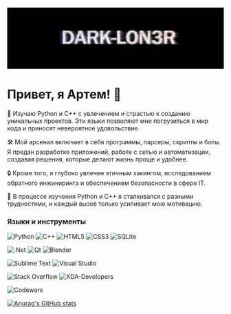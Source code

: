 ![Header](https://github.com/Dark-Lon3r/Dark-Lon3r/blob/main/assets/photo.png)

# Привет, я Артем! 👋

🚀 Изучаю Python и C++ с увлечением и страстью к созданию уникальных проектов. Эти языки позволяют мне погрузиться в мир кода и приносят невероятное удовольствие.

🛠️ Мой арсенал включает в себя программы, парсеры, скрипты и боты. Я предан разработке приложений, работе с сетью и автоматизации, создавая решения, которые делают жизнь проще и удобнее.

🔒 Кроме того, я глубоко увлечен этичным хакингом, исследованием обратного инжиниринга и обеспечением безопасности в сфере IT.

💪 В процессе изучения Python и C++ я сталкивался с разными трудностями, и каждый вызов только усиливает мою мотивацию.


### Языки и инструменты
![Python](https://img.shields.io/badge/python-3670A0?style=for-the-badge&logo=python&logoColor=ffdd54)
![C++](https://img.shields.io/badge/c++-%2300599C.svg?style=for-the-badge&logo=c%2B%2B&logoColor=white)
![HTML5](https://img.shields.io/badge/html5-%23E34F26.svg?style=for-the-badge&logo=html5&logoColor=white)
![CSS3](https://img.shields.io/badge/css3-%231572B6.svg?style=for-the-badge&logo=css3&logoColor=white)
![SQLite](https://img.shields.io/badge/sqlite-%2307405e.svg?style=for-the-badge&logo=sqlite&logoColor=white)

![.Net](https://img.shields.io/badge/.NET-5C2D91?style=for-the-badge&logo=.net&logoColor=white)
![Qt](https://img.shields.io/badge/Qt-%23217346.svg?style=for-the-badge&logo=Qt&logoColor=white)
![Blender](https://img.shields.io/badge/blender-%23F5792A.svg?style=for-the-badge&logo=blender&logoColor=white)

![Sublime Text](https://img.shields.io/badge/sublime_text-%23575757.svg?style=for-the-badge&logo=sublime-text&logoColor=important)
![Visual Studio](https://img.shields.io/badge/Visual%20Studio-5C2D91.svg?style=for-the-badge&logo=visual-studio&logoColor=white)

![Stack Overflow](https://img.shields.io/badge/-Stackoverflow-FE7A16?style=for-the-badge&logo=stack-overflow&logoColor=white)
![XDA-Developers](https://img.shields.io/badge/XDA--Developers-%23AC6E2F.svg?style=for-the-badge&logo=XDA-Developers&logoColor=white)

![Codewars](https://img.shields.io/badge/Codewars-B1361E?style=for-the-badge&logo=codewars&logoColor=grey)

[![Anurag's GitHub stats](https://github-readme-stats.vercel.app/api?username=Dark-Lon3r&show_icons=true&theme=dark)](https://github.com/Dark-Lon3r)